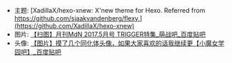 - 主题: [XadillaX/hexo-xnew: X'new theme for Hexo. Referred from https://github.com/sjaakvandenberg/flexy.](https://github.com/XadillaX/hexo-xnew)
- 图片: [【扫图】月刊MdN 2017.5月号 TRIGGER特集_萌战吧_百度贴吧](https://tieba.baidu.com/p/5058190868)
- 头像: [【图片】摸了几个同化体头像，如果大家喜欢的话我继续更【小魔女学园吧】_百度贴吧](https://tieba.baidu.com/p/6550756325)